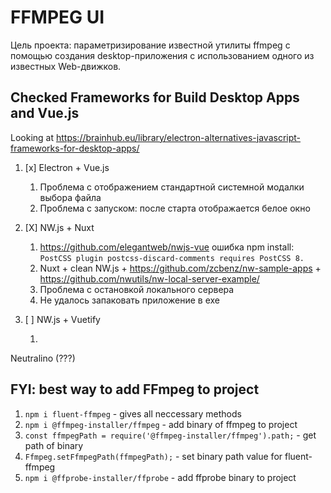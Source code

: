 # FFMPEG UI

Цель проекта: параметризирование известной утилиты ffmpeg с помощью создания desktop-приложения с использованием одного из известных Web-движков.

## Checked Frameworks for Build Desktop Apps and Vue.js

Looking at https://brainhub.eu/library/electron-alternatives-javascript-frameworks-for-desktop-apps/

1. [x] Electron + Vue.js

    1. Проблема с отображением стандартной системной модалки выбора файла
    2. Проблема с запуском: после старта отображается белое окно

2. [X] NW.js + Nuxt

    1. https://github.com/elegantweb/nwjs-vue ошибка npm install: `PostCSS plugin postcss-discard-comments requires PostCSS 8.`
    2. Nuxt + clean NW.js + https://github.com/zcbenz/nw-sample-apps + https://github.com/nwutils/nw-local-server-example/
    3. Проблема с остановкой локального сервера
    4. Не удалось запаковать приложение в exe

3. [ ] NW.js + Vuetify

    1. 


Neutralino (???)

## FYI: best way to add FFmpeg to project

1. `npm i fluent-ffmpeg` - gives all neccessary methods
2. `npm i @ffmpeg-installer/ffmpeg` - add binary of ffmpeg to project
3. `const ffmpegPath = require('@ffmpeg-installer/ffmpeg').path;` - get path of binary
4. `Ffmpeg.setFfmpegPath(ffmpegPath);` - set binary path value for fluent-ffmpeg
5. `npm i @ffprobe-installer/ffprobe` - add ffprobe binary to project